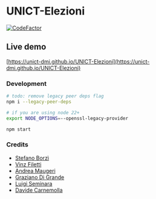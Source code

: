 # UNICT-Elezioni

[![CodeFactor](https://www.codefactor.io/repository/github/unict-dmi/unict-elezioni/badge)](https://www.codefactor.io/repository/github/unict-dmi/unict-elezioni)

## Live demo

[https://unict-dmi.github.io/UNICT-Elezioni](https://unict-dmi.github.io/UNICT-Elezioni)

### Development

```bash
# todo: remove legacy peer deps flag
npm i --legacy-peer-deps

# if you are using node 22+
export NODE_OPTIONS=--openssl-legacy-provider

npm start
```

### Credits

- [Stefano Borzì](https://github.com/Helias)
- [Vinz Filetti](https://github.com/Veeenz)
- [Andrea Maugeri](https://github.com/V0lp3)
- [Graziano Di Grande](https://github.com/drendog)
- [Luigi Seminara](https://github.com/Gigi-G)
- [Davide Carnemolla](https://github.com/herbrant)

